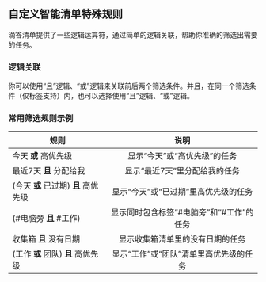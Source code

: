 ## 自定义智能清单特殊规则

滴答清单提供了一些逻辑运算符，通过简单的逻辑关联，帮助你准确的筛选出需要的任务。

### 逻辑关联

你可以使用“且”逻辑、“或”逻辑来关联前后两个筛选条件。并且，在同一个筛选条件（仅标签支持）内，也可以选择使用“且”逻辑、“或”逻辑。

### 常用筛选规则示例

| 规则 | 说明 |
| --- | :---: |
| 今天 **或** 高优先级 | 显示“今天”或“高优先级”的任务 |
| 最近7天 **且** 分配给我 | 显示“最近7天”里分配给我的任务 |
| \(今天 **或** 已过期\) **且** 高优先级 | 显示“今天”或“已过期”里高优先级的任务 |
| \(\#电脑旁 **且** \#工作\) | 显示同时包含标签“\#电脑旁”和“\#工作”的任务 |
| 收集箱 **且** 没有日期 | 显示收集箱清单里的没有日期的任务 |
| \(工作 **或** 团队\) **且** 高优先级 | 显示“工作”或“团队”清单里高优先级的任务 |



